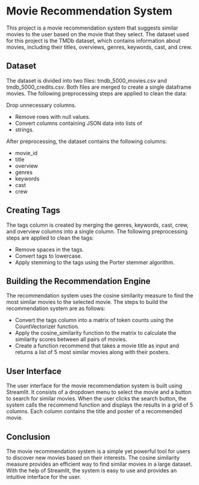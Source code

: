 
# Movie Recommendation System

This project is a movie recommendation system that suggests similar movies to the user based on the movie that they select. The dataset used for this project is the TMDb dataset, which contains information about movies, including their titles, overviews, genres, keywords, cast, and crew.

## Dataset

The dataset is divided into two files: tmdb_5000_movies.csv and tmdb_5000_credits.csv. Both files are merged to create a single dataframe movies. The following preprocessing steps are applied to clean the data:

Drop unnecessary columns.
- Remove rows with null values.
- Convert columns containing JSON data into lists of 
- strings.

After preprocessing, the dataset contains the following columns:

- movie_id
- title
- overview
- genres
- keywords
- cast
- crew

## Creating Tags

The tags column is created by merging the genres, keywords, cast, crew, and overview columns into a single column. The following preprocessing steps are applied to clean the tags:

- Remove spaces in the tags.
- Convert tags to lowercase.
- Apply stemming to the tags using the Porter stemmer algorithm.
## Building the Recommendation Engine

The recommendation system uses the cosine similarity measure to find the most similar movies to the selected movie. The steps to build the recommendation system are as follows:

- Convert the tags column into a matrix of token counts using the CountVectorizer function.
- Apply the cosine_similarity function to the matrix to calculate the similarity scores between all pairs of movies.
- Create a function recommend that takes a movie title as input and returns a list of 5 most similar movies along with their posters.

## User Interface

The user interface for the movie recommendation system is built using Streamlit. It consists of a dropdown menu to select the movie and a button to search for similar movies. When the user clicks the search button, the system calls the recommend function and displays the results in a grid of 5 columns. Each column contains the title and poster of a recommended movie.

## Conclusion
The movie recommendation system is a simple yet powerful tool for users to discover new movies based on their interests. The cosine similarity measure provides an efficient way to find similar movies in a large dataset. With the help of Streamlit, the system is easy to use and provides an intuitive interface for the user.








